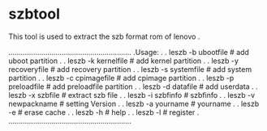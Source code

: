 szbtool
=======

This tool is used to extract the szb format rom  of lenovo .

............................................................
.Usage:                                                    .
.  leszb -b ubootfile        # add uboot partition         .
.  leszb -k kernelfile       # add kernel partition        .
.  leszb -y recoveryfile     # add recovery partition      .
.  leszb -s systemfile       # add system partition        .
.  leszb -c cpimagefile      # add cpimage partition       .
.  leszb -p preloadfile      # add preloadfile partition   .
.  leszb -d datafile         # add userdata                .
.  leszb -x szbfile          # extract szb file            .
.  leszb -i szbfinfo         # szbfinfo                    .
.  leszb -v newpackname      # setting Version             .
.  leszb -a yourname         # yourname                    .
.  leszb -e                  # erase cache                 .
.  leszb -h                  # help                        .
.  leszb -l                  # register                    .
............................................................

